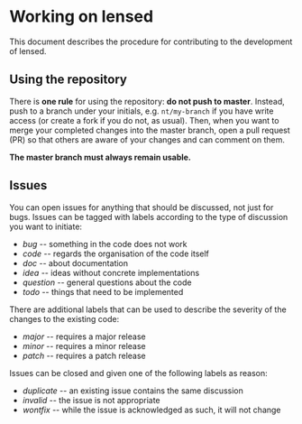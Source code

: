 Working on lensed
=================

This document describes the procedure for contributing to the development of
lensed.

Using the repository
--------------------

There is **one rule** for using the repository: **do not push to master**.
Instead, push to a branch under your initials, e.g. `nt/my-branch` if you have
write access (or create a fork if you do not, as usual). Then, when you want to
merge your completed changes into the master branch, open a pull request (PR)
so that others are aware of your changes and can comment on them.

**The master branch must always remain usable.**


Issues
------

You can open issues for anything that should be discussed, not just for bugs.
Issues can be tagged with labels according to the type of discussion you want
to initiate:

-   *bug* -- something in the code does not work
-   *code* -- regards the organisation of the code itself
-   *doc* -- about documentation
-   *idea* -- ideas without concrete implementations
-   *question* -- general questions about the code
-   *todo* -- things that need to be implemented

There are additional labels that can be used to describe the severity of the
changes to the existing code:

-   *major* -- requires a major release
-   *minor* -- requires a minor release
-   *patch* -- requires a patch release

Issues can be closed and given one of the following labels as reason:

-   *duplicate* -- an existing issue contains the same discussion
-   *invalid* -- the issue is not appropriate
-   *wontfix* -- while the issue is acknowledged as such, it will not change

